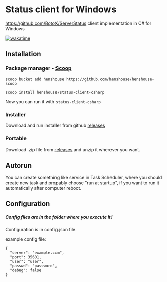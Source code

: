 # Status client for Windows
https://github.com/BotoX/ServerStatus client implementation in C# for Windows

[![wakatime](https://wakatime.com/badge/github/filip2cz/status-client-csharp.svg?8)](https://wakatime.com/badge/github/filip2cz/status-client-csharp)

## Installation

### Package manager - [Scoop](https://scoop.sh)
```
scoop bucket add henshouse https://github.com/henshouse/henshouse-scoop

scoop install henshouse/status-client-csharp
```
Now 
you can run it with `status-client-csharp`

### Installer
Download and run installer from github [releases](https://github.com/filip2cz/status-client-csharp/releases)

### Portable
Download .zip file from [releases](https://github.com/filip2cz/status-client-csharp/releases) and unzip it wherever you want.

## Autorun
You can create something like service in Task Scheduler, where you should create new task and propably choose "run at startup", if you want to run it automatically after computer reboot.

## Configuration

##### Config files are in the folder where you execute it!
Configuration is in config.json file.

example config file:
```
{
  "server": "example.com",
  "port": 35601,
  "user": "user",
  "passwd": "password",
  "debug": false
}
``` 
